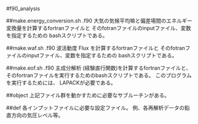 #f90_analysis


##make.energy_conversion.sh .f90
大気の気候平均嘛と偏差場間のエネルギー変換量を計算するfortranファイルと
そのfotranファイルのinputファイル、変数を指定するための
bashスクリプトである。


##make.waf.sh .f90
波活動度 Flux を計算するfortranファイルと
そのfotranファイルのinputファイル、変数を指定するための
bashスクリプトである。


##make.eof.sh .f90
主成分解析 (経験直行関数)を計算するfortranファイルと、
そのfortranファイルを実行するためのbashスクリプトである。
このプログラムを実行するためには、
LAPACKが必要である。


##object
上記ファイル群を動かすために必要なサブルーチンがある。


##def
各インプットファイルに必要な設定ファイル。
例、各再解析データの鉛直方向の気圧レベル等。

